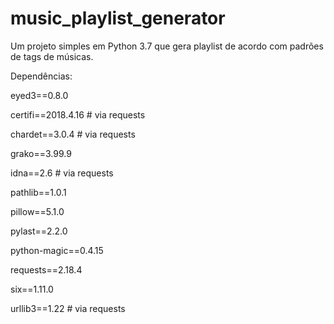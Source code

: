 # music_playlist_generator
Um projeto simples em Python 3.7 que gera playlist de acordo com padrões de tags de músicas. 

Dependências: 

eyed3==0.8.0

certifi==2018.4.16        # via requests

chardet==3.0.4            # via requests

grako==3.99.9

idna==2.6                 # via requests

pathlib==1.0.1

pillow==5.1.0

pylast==2.2.0

python-magic==0.4.15

requests==2.18.4

six==1.11.0

urllib3==1.22             # via requests
